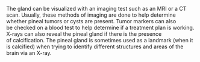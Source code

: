 The gland can be visualized with an imaging test such as an MRI or a CT scan. Usually, these methods of imaging are done to help determine whether pineal tumors or cysts are present. Tumor markers can also be checked on a blood test to help determine if a treatment plan is working. X-rays can also reveal the pineal gland if there is the presence of calcification. The pineal gland is sometimes used as a landmark (when it is calcified) when trying to identify different structures and areas of the brain via an X-ray.